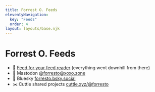 ```yaml
---
title: Forrest O. Feeds
eleventyNavigation:
  key: "Feeds"
  order: 4
layout: layouts/base.njk
---
```


# Forrest O. Feeds

* 🗼 [Feed for your feed reader](/feed.xml) (everything went downhill from there)
* 🦣 Mastodon [@forresto@xoxo.zone](https://xoxo.zone/@forresto)
* 🦋 Bluesky [forresto.bsky.social](https://bsky.app/profile/forresto.bsky.social)
* ✂️ Cuttle shared projects [cuttle.xyz/@forresto](https://cuttle.xyz/@forresto)
